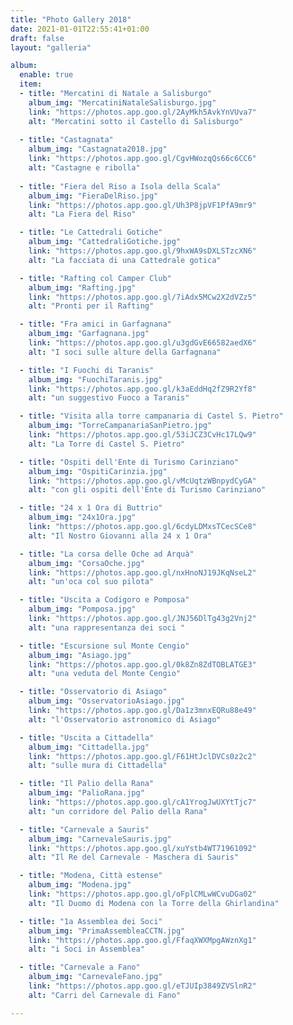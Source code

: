 ```yaml
---
title: "Photo Gallery 2018"
date: 2021-01-01T22:55:41+01:00
draft: false
layout: "galleria"

album:
  enable: true
  item:
  - title: "Mercatini di Natale a Salisburgo"
    album_img: "MercatiniNataleSalisburgo.jpg"
    link: "https://photos.app.goo.gl/2AyMkh5AvkYnVUva7"
    alt: "Mercatini sotto il Castello di Salisburgo"
  
  - title: "Castagnata"
    album_img: "Castagnata2018.jpg"
    link: "https://photos.app.goo.gl/CgvHWozqQs66c6CC6"
    alt: "Castagne e ribolla"
  
  - title: "Fiera del Riso a Isola della Scala"
    album_img: "FieraDelRiso.jpg"
    link: "https://photos.app.goo.gl/Uh3P8jpVF1PfA9mr9"
    alt: "La Fiera del Riso"

  - title: "Le Cattedrali Gotiche"
    album_img: "CattedraliGotiche.jpg"
    link: "https://photos.app.goo.gl/9hxWA9sDXLSTzcXN6"
    alt: "La facciata di una Cattedrale gotica"

  - title: "Rafting col Camper Club"
    album_img: "Rafting.jpg"
    link: "https://photos.app.goo.gl/7iAdx5MCw2X2dVZz5"
    alt: "Pronti per il Rafting"

  - title: "Fra amici in Garfagnana"
    album_img: "Garfagnana.jpg"
    link: "https://photos.app.goo.gl/u3gdGvE66582aedX6"
    alt: "I soci sulle alture della Garfagnana"

  - title: "I Fuochi di Taranis"
    album_img: "FuochiTaranis.jpg"
    link: "https://photos.app.goo.gl/k3aEddHq2fZ9R2Yf8"
    alt: "un suggestivo Fuoco a Taranis"

  - title: "Visita alla torre campanaria di Castel S. Pietro"
    album_img: "TorreCampanariaSanPietro.jpg"
    link: "https://photos.app.goo.gl/53iJCZ3CvHc17LQw9"
    alt: "La Torre di Castel S. Pietro"

  - title: "Ospiti dell'Ente di Turismo Carinziano"
    album_img: "OspitiCarinzia.jpg"
    link: "https://photos.app.goo.gl/vMcUqtzWBnpydCyGA"
    alt: "con gli ospiti dell'Ente di Turismo Carinziano"

  - title: "24 x 1 Ora di Buttrio"
    album_img: "24x1Ora.jpg"
    link: "https://photos.app.goo.gl/6cdyLDMxsTCecSCe8"
    alt: "Il Nostro Giovanni alla 24 x 1 Ora"

  - title: "La corsa delle Oche ad Arquà"
    album_img: "CorsaOche.jpg"
    link: "https://photos.app.goo.gl/nxHnoNJ19JKqNseL2"
    alt: "un'oca col suo pilota"

  - title: "Uscita a Codigoro e Pomposa"
    album_img: "Pomposa.jpg"
    link: "https://photos.app.goo.gl/JNJ56DlTg43g2Vnj2"
    alt: "una rappresentanza dei soci "

  - title: "Escursione sul Monte Cengio"
    album_img: "Asiago.jpg"
    link: "https://photos.app.goo.gl/0k8Zn8ZdTOBLATGE3"
    alt: "una veduta del Monte Cengio"

  - title: "Osservatorio di Asiago"
    album_img: "OsservatorioAsiago.jpg"
    link: "https://photos.app.goo.gl/Da1z3mnxEQRu88e49"
    alt: "l'Osservatorio astronomico di Asiago"

  - title: "Uscita a Cittadella"
    album_img: "Cittadella.jpg"
    link: "https://photos.app.goo.gl/F61HtJclDVCs0z2c2"
    alt: "sulle mura di Cittadella"

  - title: "Il Palio della Rana"
    album_img: "PalioRana.jpg"
    link: "https://photos.app.goo.gl/cA1YrogJwUXYtTjc7"
    alt: "un corridore del Palio della Rana"

  - title: "Carnevale a Sauris"
    album_img: "CarnevaleSauris.jpg"
    link: "https://photos.app.goo.gl/xuYstb4WT71961092"
    alt: "Il Re del Carnevale - Maschera di Sauris"

  - title: "Modena, Città estense"
    album_img: "Modena.jpg"
    link: "https://photos.app.goo.gl/oFplCMLwWCvuDGa02"
    alt: "Il Duomo di Modena con la Torre della Ghirlandina"

  - title: "1a Assemblea dei Soci"
    album_img: "PrimaAssembleaCCTN.jpg"
    link: "https://photos.app.goo.gl/FfaqXWXMpgAWznXg1"
    alt: "i Soci in Assemblea"

  - title: "Carnevale a Fano"
    album_img: "CarnevaleFano.jpg"
    link: "https://photos.app.goo.gl/eTJUIp3849ZVSlnR2"
    alt: "Carri del Carnevale di Fano"

---
```

